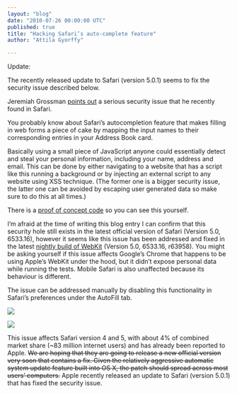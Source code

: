 ```yaml
---
layout: "blog"
date: "2010-07-26 00:00:00 UTC"
published: true
title: "Hacking Safari’s auto-complete feature"
author: "Attila Gyorffy"

---
```


Update:

The recently released update to Safari (version 5.0.1) seems to fix the security issue described below.

Jeremiah Grossman [points out](http://jeremiahgrossman.blogspot.com/2010/07/i-know-who-your-name-where-you-work-and.html) a serious security issue that he recently found in Safari.

You probably know about Safari’s autocompletion feature that makes filling in web forms a piece of cake by mapping the input names to their corresponding entries in your Address Book card.

Basically using a small piece of JavaScript anyone could essentially detect and steal your personal information, including your name, address and email. This can be done by either navigating to a website that has a script like this running a background or by injecting an external script to any website using XSS technique. (The former one is a bigger security issue, the latter one can be avoided by escaping user generated data so make sure to do this at all times.)

There is a [proof of concept code](http://ha.ckers.org/weird/safari_autofill.html) so you can see this yourself.

I’m afraid at the time of writing this blog entry I can confirm that this security hole still exists in the latest official version of Safari (Version 5.0, 6533.16), however it seems like this issue has been addressed and fixed in the latest [nightly build of WebKit](http://nightly.webkit.org/) (Version 5.0, 6533.16, r63958). You might be asking yourself if this issue affects Google’s Chrome that happens to be using Apple’s WebKit under the hood, but it didn’t expose personal data while running the tests. Mobile Safari is also unaffected because its behaviour is different.

The issue can be addressed manually by disabling this functionality in Safari’s preferences under the AutoFill tab.

![](/uploads/Image/safari-autofill.png)

![](/uploads/Image/1qoIaJ.safari-autofill.png)

This issue affects Safari version 4 and 5, with about 4% of combined market share (~83 million internet users) and has already been reported to Apple. ~~We are hoping that they are going to release a new official version very soon that contains a fix. Given the relatively aggressive automatic system update feature built into OS X, the patch should spread across most users’ computers.~~ Apple recently released an update to Safari (version 5.0.1) that has fixed the security issue.

&nbsp;


